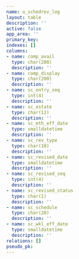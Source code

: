 ```yaml
---
name: u_schedrev_log
layout: table
description: ''
active: false
app_area: ''
primary_key: 
indexes: []
columns:
- name: comp_avail
  type: char(200)
  description: ''
- name: comp_display
  type: char(200)
  description: ''
- name: sc_entry_seq
  type: int(4)
  description: ''
- name: sc_estate
  type: char(12)
  description: ''
- name: sc_mth_eff_date
  type: smalldatetime
  description: ''
- name: sc_rev_type
  type: char(10)
  description: ''
- name: sc_revised_date
  type: smalldatetime
  description: ''
- name: sc_revised_seq
  type: int(4)
  description: ''
- name: sc_revised_status
  type: char(1)
  description: ''
- name: sc_schedule
  type: char(20)
  description: ''
- name: sc_wkl_eff_date
  type: smalldatetime
  description: ''
relations: []
pseudo_pk: 
---
```


